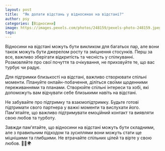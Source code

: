 ```yaml
---
layout: post
title:  "Як долати відстань у відносинах на відстані?"
author: psy
categories: [Відносини]
image: https://images.pexels.com/photos/248159/pexels-photo-248159.jpeg?auto=compress&cs=tinysrgb&fit=crop&h=627&w=1200
tags: 
---
```


Відносини на відстані можуть бути викликом для багатьох пар, але вони також можуть бути джерелом росту та зміцнення стосунків. Перш за все, важливо зберігати відкритість та чесність у спілкуванні. Розмовляйте про свої почуття та очікування, не приховуйте те, що вас турбує чи радує.

Для підтримки близькості на відстані, важливо створювати спільні моменти. Плануйте онлайн-побачення, діліться своїми щоденними переживаннями та планами. Створюйте спільні інтереси та хобі, які допоможуть вам відчувати себе близькими навіть на відстані.

Не забувайте про підтримку та взаємопідтримку. Будьте готові підтримати свого партнера у важкі моменти та вислухати його. Пам'ятайте, що важливо підтримувати емоційний контакт та виявляти свою любов та турботу.

Завжди пам'ятайте, що відносини на відстані можуть бути складними, але з правильним підходом та зусиллями вони можуть стати ще міцнішими та глибшими. Не втрачайте спільних цілей та вірте у свою любов. 🌟💑🌍


